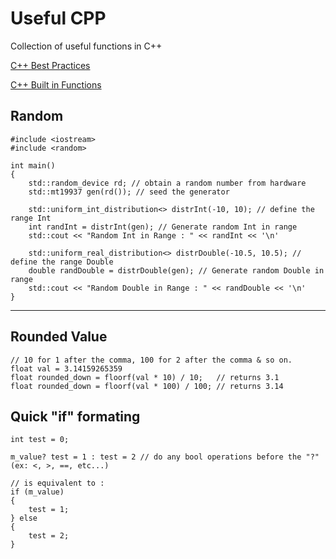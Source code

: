 # Useful CPP

Collection of useful functions in C++

[C++ Best Practices](https://github.com/cpp-best-practices/cppbestpractices/tree/master)

[C++ Built in Functions](https://github.com/Bhupesh-V/30-seconds-of-cpp)

## Random
```
#include <iostream>
#include <random>

int main()
{
    std::random_device rd; // obtain a random number from hardware
    std::mt19937 gen(rd()); // seed the generator

    std::uniform_int_distribution<> distrInt(-10, 10); // define the range Int
    int randInt = distrInt(gen); // Generate random Int in range
    std::cout << "Random Int in Range : " << randInt << '\n'

    std::uniform_real_distribution<> distrDouble(-10.5, 10.5); // define the range Double
    double randDouble = distrDouble(gen); // Generate random Double in range
    std::cout << "Random Double in Range : " << randDouble << '\n'
}
```
---

## Rounded Value
```
// 10 for 1 after the comma, 100 for 2 after the comma & so on.
float val = 3.14159265359
float rounded_down = floorf(val * 10) / 10;   // returns 3.1
float rounded_down = floorf(val * 100) / 100; // returns 3.14
```

## Quick "if" formating
````
int test = 0;

m_value? test = 1 : test = 2 // do any bool operations before the "?" (ex: <, >, ==, etc...)

// is equivalent to :
if (m_value)
{
    test = 1;
} else
{
    test = 2;
}
````


